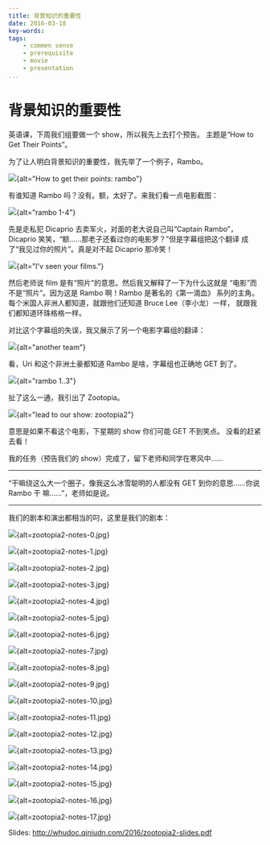 ```yaml
---
title: 背景知识的重要性
date: 2016-03-18
key-words:
tags:
    - commen sense
    - prerequisite
    - movie
    - presentation
...
```


背景知识的重要性
================

英语课，下周我们组要做一个 show，所以我先上去打个预告。
主题是“How to Get Their Points”。

为了让人明白背景知识的重要性，我先举了一个例子，Rambo。

![](http://whudoc.qiniudn.com/rambo/rambo-0.jpg){alt="How to get their points: rambo"}

有谁知道 Rambo 吗？没有。额，太好了。来我们看一点电影截图：

![](http://whudoc.qiniudn.com/rambo/rambo-1.jpg){alt="rambo 1-4"}

先是走私犯 Dicaprio 去卖军火，对面的老大说自己叫“Captain Rambo”，
Dicaprio 笑笑，“额……那老子还看过你的电影罗？”但是字幕组把这个翻译
成了“我见过你的照片”。真是对不起 Dicaprio 那冷笑！

![](http://whudoc.qiniudn.com/rambo/rambo-2.jpg){alt="I'v seen your films."}

然后老师说 film 是有“照片”的意思。然后我又解释了一下为什么这就是
“电影”而不是“照片”。因为这是 Rambo 啊！Rambo 是著名的《第一滴血》
系列的主角。每个米国人非洲人都知道，就跟他们还知道 Bruce Lee（李小龙）一样，
就跟我们都知道环珠格格一样。

对比这个字幕组的失误，我又展示了另一个电影字幕组的翻译：

![](http://whudoc.qiniudn.com/rambo/rambo-3.jpg){alt="another team"}

看，Uri 和这个非洲土豪都知道 Rambo 是啥，字幕组也正确地 GET 到了。

![](http://whudoc.qiniudn.com/rambo/rambo-4.jpg){alt="rambo 1..3"}

扯了这么一通，我引出了 Zootopia。

![](http://whudoc.qiniudn.com/rambo/rambo-5.jpg){alt="lead to our show: zootopia2"}

意思是如果不看这个电影，下星期的 show 你们可能 GET 不到笑点。
没看的赶紧去看！

我的任务（预告我们的 show）完成了，留下老师和同学在寒风中……

---

“干嘛绕这么大一个圈子，像我这么冰雪聪明的人都没有 GET 到你的意思……你说 Rambo 干
嘛……”，老师如是说。

---

我们的剧本和演出都相当的叼，这里是我们的剧本：

![](http://whudoc.qiniudn.com/2016/zootopia2-notes-0.jpg){alt=zootopia2-notes-0.jpg}

![](http://whudoc.qiniudn.com/2016/zootopia2-notes-1.jpg){alt=zootopia2-notes-1.jpg}

![](http://whudoc.qiniudn.com/2016/zootopia2-notes-2.jpg){alt=zootopia2-notes-2.jpg}

![](http://whudoc.qiniudn.com/2016/zootopia2-notes-3.jpg){alt=zootopia2-notes-3.jpg}

![](http://whudoc.qiniudn.com/2016/zootopia2-notes-4.jpg){alt=zootopia2-notes-4.jpg}

![](http://whudoc.qiniudn.com/2016/zootopia2-notes-5.jpg){alt=zootopia2-notes-5.jpg}

![](http://whudoc.qiniudn.com/2016/zootopia2-notes-6.jpg){alt=zootopia2-notes-6.jpg}

![](http://whudoc.qiniudn.com/2016/zootopia2-notes-7.jpg){alt=zootopia2-notes-7.jpg}

![](http://whudoc.qiniudn.com/2016/zootopia2-notes-8.jpg){alt=zootopia2-notes-8.jpg}

![](http://whudoc.qiniudn.com/2016/zootopia2-notes-9.jpg){alt=zootopia2-notes-9.jpg}

![](http://whudoc.qiniudn.com/2016/zootopia2-notes-10.jpg){alt=zootopia2-notes-10.jpg}

![](http://whudoc.qiniudn.com/2016/zootopia2-notes-11.jpg){alt=zootopia2-notes-11.jpg}

![](http://whudoc.qiniudn.com/2016/zootopia2-notes-12.jpg){alt=zootopia2-notes-12.jpg}

![](http://whudoc.qiniudn.com/2016/zootopia2-notes-13.jpg){alt=zootopia2-notes-13.jpg}

![](http://whudoc.qiniudn.com/2016/zootopia2-notes-14.jpg){alt=zootopia2-notes-14.jpg}

![](http://whudoc.qiniudn.com/2016/zootopia2-notes-15.jpg){alt=zootopia2-notes-15.jpg}

![](http://whudoc.qiniudn.com/2016/zootopia2-notes-16.jpg){alt=zootopia2-notes-16.jpg}

![](http://whudoc.qiniudn.com/2016/zootopia2-notes-17.jpg){alt=zootopia2-notes-17.jpg}

Slides: <http://whudoc.qiniudn.com/2016/zootopia2-slides.pdf>
